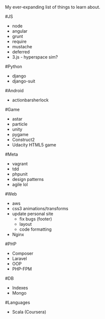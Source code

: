 My ever-expanding list of things to learn about.

#JS
- node
- angular
- grunt
- require
- mustache
- deferred
- 3.js - hyperspace sim?

#Python
- django
- django-suit

#Android
- actionbarsherlock

#Game
- astar
- particle
- unity
- pygame
- Construct2
- Udacity HTML5 game

#Meta
- vagrant
- tdd
- phpunit
- design patterns
- agile lol

#Web
- aws
- css3 animations/transforms
- update personal site
    - fix bugs (footer)
    - layout
    - code formatting
- Nginx

#PHP
- Composer
- Laravel
- OOP
- PHP-FPM

#DB
- Indexes
- Mongo

#Languages
- Scala (Coursera)